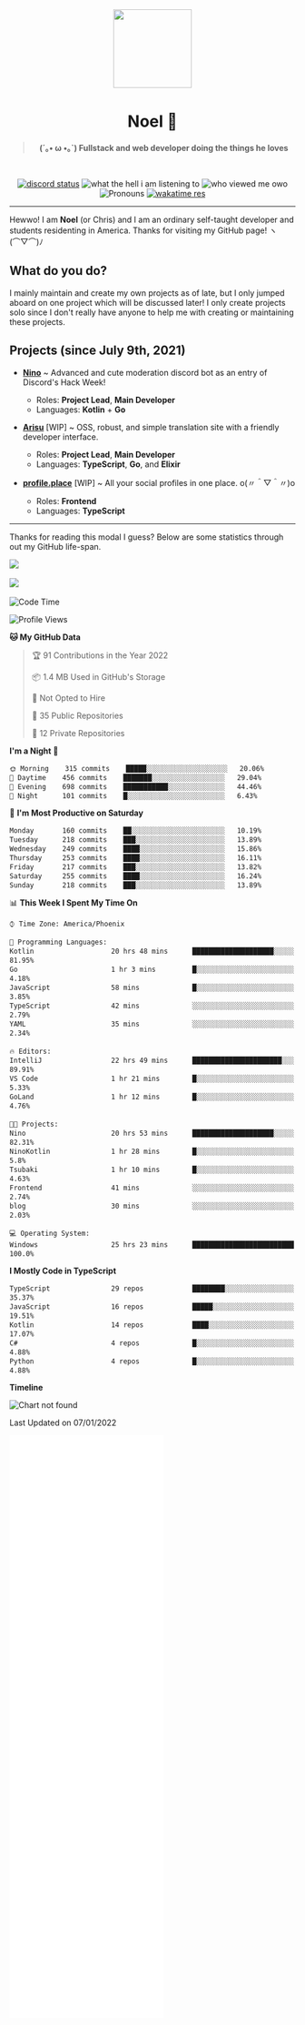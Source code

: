 <div align='center'>
  <div align='center'>
    <img
      src='https://cdn.floofy.dev/art/icons/icon_cinnamonserval.png'
      width='138'
      height='138'
    />
  </div>
  <h1>Noel 🐾</h1>
  <blockquote><strong>(´｡• ω •｡`) Fullstack and web developer doing the things he loves</strong></blockquote>

  <br />

  <a href='https://discord.com/users/280158289667555328' target='_blank'><img alt="discord status" src="https://dev.discordprofiles.me/badge/status/280158289667555328" /></a>
  <img alt="what the hell i am listening to" src="https://dev.discordprofiles.me/badge/spotify/280158289667555328" />
  <img alt="who viewed me owo" src="https://komarev.com/ghpvc/?username=auguwu" />
  <img alt='Pronouns' src='https://img.shields.io/endpoint?url=https://pronoundb.org/shields/6004d014406af11e4593a013' />
  <a href="https://wakatime.com/@auguwu" target='_blank'>
    <img alt='wakatime res' src='https://wakatime.com/badge/user/89736485-42ec-4c0f-a2f3-481db74514dc.svg' />
  </a>
</div>

<hr />

Hewwo! I am **Noel** (or Chris) and I am an ordinary self-taught developer and students residenting in America. Thanks for visiting my GitHub page! ヽ(⌒▽⌒)ﾉ

## What do you do?
I mainly maintain and create my own projects as of late, but I only jumped aboard on one project which will be discussed later! I only create projects
solo since I don't really have anyone to help me with creating or maintaining these projects.

## Projects (since July 9th, 2021)
- [**Nino**](https://nino.sh) ~ Advanced and cute moderation discord bot as an entry of Discord's Hack Week!
  - Roles: **Project Lead**, **Main Developer**
  - Languages: **Kotlin** + **Go**

- [**Arisu**](https://arisu.land) [WIP] ~ OSS, robust, and simple translation site with a friendly developer interface.
  - Roles: **Project Lead**, **Main Developer**
  - Languages: **TypeScript**, **Go**, and **Elixir**

- [**profile.place**](https://profile.place) [WIP] ~ All your social profiles in one place. o(〃＾▽＾〃)o
  - Roles: **Frontend**
  - Languages: **TypeScript**

---

Thanks for reading this modal I guess? Below are some statistics through out my GitHub life-span.

![](https://github-readme-stats.vercel.app/api?username=auguwu&count_private=true&show_icons=true&theme=gruvbox)

![](https://github-readme-stats.vercel.app/api/top-langs/?username=auguwu&layout=compact&theme=gruvbox)

<!--START_SECTION:waka-->
![Code Time](http://img.shields.io/badge/Code%20Time-2%2C593%20hrs%2053%20mins-blue)

![Profile Views](http://img.shields.io/badge/Profile%20Views-55-blue)

**🐱 My GitHub Data** 

> 🏆 91 Contributions in the Year 2022
 > 
> 📦 1.4 MB Used in GitHub's Storage 
 > 
> 🚫 Not Opted to Hire
 > 
> 📜 35 Public Repositories 
 > 
> 🔑 12 Private Repositories  
 > 
**I'm a Night 🦉** 

```text
🌞 Morning    315 commits    █████░░░░░░░░░░░░░░░░░░░░   20.06% 
🌆 Daytime    456 commits    ███████░░░░░░░░░░░░░░░░░░   29.04% 
🌃 Evening    698 commits    ███████████░░░░░░░░░░░░░░   44.46% 
🌙 Night      101 commits    █░░░░░░░░░░░░░░░░░░░░░░░░   6.43%

```
📅 **I'm Most Productive on Saturday** 

```text
Monday       160 commits    ██░░░░░░░░░░░░░░░░░░░░░░░   10.19% 
Tuesday      218 commits    ███░░░░░░░░░░░░░░░░░░░░░░   13.89% 
Wednesday    249 commits    ████░░░░░░░░░░░░░░░░░░░░░   15.86% 
Thursday     253 commits    ████░░░░░░░░░░░░░░░░░░░░░   16.11% 
Friday       217 commits    ███░░░░░░░░░░░░░░░░░░░░░░   13.82% 
Saturday     255 commits    ████░░░░░░░░░░░░░░░░░░░░░   16.24% 
Sunday       218 commits    ███░░░░░░░░░░░░░░░░░░░░░░   13.89%

```


📊 **This Week I Spent My Time On** 

```text
⌚︎ Time Zone: America/Phoenix

💬 Programming Languages: 
Kotlin                   20 hrs 48 mins      ████████████████████░░░░░   81.95% 
Go                       1 hr 3 mins         █░░░░░░░░░░░░░░░░░░░░░░░░   4.18% 
JavaScript               58 mins             █░░░░░░░░░░░░░░░░░░░░░░░░   3.85% 
TypeScript               42 mins             ░░░░░░░░░░░░░░░░░░░░░░░░░   2.79% 
YAML                     35 mins             ░░░░░░░░░░░░░░░░░░░░░░░░░   2.34%

🔥 Editors: 
IntelliJ                 22 hrs 49 mins      ██████████████████████░░░   89.91% 
VS Code                  1 hr 21 mins        █░░░░░░░░░░░░░░░░░░░░░░░░   5.33% 
GoLand                   1 hr 12 mins        █░░░░░░░░░░░░░░░░░░░░░░░░   4.76%

🐱‍💻 Projects: 
Nino                     20 hrs 53 mins      ████████████████████░░░░░   82.31% 
NinoKotlin               1 hr 28 mins        █░░░░░░░░░░░░░░░░░░░░░░░░   5.8% 
Tsubaki                  1 hr 10 mins        █░░░░░░░░░░░░░░░░░░░░░░░░   4.63% 
Frontend                 41 mins             ░░░░░░░░░░░░░░░░░░░░░░░░░   2.74% 
blog                     30 mins             ░░░░░░░░░░░░░░░░░░░░░░░░░   2.03%

💻 Operating System: 
Windows                  25 hrs 23 mins      █████████████████████████   100.0%

```

**I Mostly Code in TypeScript** 

```text
TypeScript               29 repos            ████████░░░░░░░░░░░░░░░░░   35.37% 
JavaScript               16 repos            █████░░░░░░░░░░░░░░░░░░░░   19.51% 
Kotlin                   14 repos            ████░░░░░░░░░░░░░░░░░░░░░   17.07% 
C#                       4 repos             █░░░░░░░░░░░░░░░░░░░░░░░░   4.88% 
Python                   4 repos             █░░░░░░░░░░░░░░░░░░░░░░░░   4.88%

```


**Timeline**

![Chart not found](https://raw.githubusercontent.com/auguwu/auguwu/master/charts/bar_graph.png) 


 Last Updated on 07/01/2022
<!--END_SECTION:waka-->

![](./github-metrics.svg)
